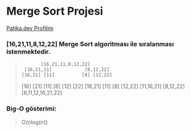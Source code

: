 # Merge Sort Projesi
[Patika.dev Profilim](https://app.patika.dev/sonkayyum) 

### [16,21,11,8,12,22] Merge Sort algoritması ile sıralanması istenmektedir.

>            [16,21,11,8,12,22]
>      [16,21,11]            [8,12,22]
>     [16,21] [11]          [8] [12,22]
>    [16] [21] [11]        [8] [12] [22] 
>     [16,21] [11]          [8] [12,22]
>      [11,16,21]            [8,12,22]
>            [8,11,12,16,21,22]

### Big-O gösterimi: 
 
  > O(nlog(n))